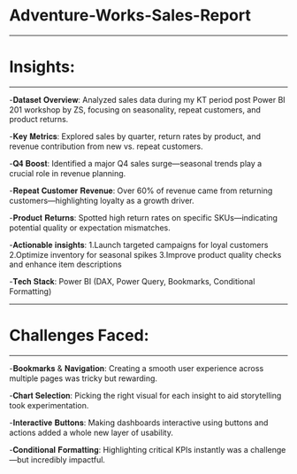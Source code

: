 # Adventure-Works-Sales-Report
_______________________________________________________________________________________________________________________________________________________________________
# Insights:
_______________________________________________________________________________________________________________________________________________________________________
-𝐃𝐚𝐭𝐚𝐬𝐞𝐭 𝐎𝐯𝐞𝐫𝐯𝐢𝐞𝐰: Analyzed sales data during my KT period post Power BI 201 workshop by ZS, focusing on seasonality, repeat customers, and product returns.

-𝐊𝐞𝐲 𝐌𝐞𝐭𝐫𝐢𝐜𝐬: Explored sales by quarter, return rates by product, and revenue contribution from new vs. repeat customers.

-𝐐𝟒 𝐁𝐨𝐨𝐬𝐭: Identified a major Q4 sales surge—seasonal trends play a crucial role in revenue planning.

-𝐑𝐞𝐩𝐞𝐚𝐭 𝐂𝐮𝐬𝐭𝐨𝐦𝐞𝐫 𝐑𝐞𝐯𝐞𝐧𝐮𝐞: Over 60% of revenue came from returning customers—highlighting loyalty as a growth driver.

-𝐏𝐫𝐨𝐝𝐮𝐜𝐭 𝐑𝐞𝐭𝐮𝐫𝐧𝐬: Spotted high return rates on specific SKUs—indicating potential quality or expectation mismatches.

-𝐀𝐜𝐭𝐢𝐨𝐧𝐚𝐛𝐥𝐞 𝐢𝐧𝐬𝐢𝐠𝐡𝐭𝐬:
1.Launch targeted campaigns for loyal customers
2.Optimize inventory for seasonal spikes
3.Improve product quality checks and enhance item descriptions

-𝐓𝐞𝐜𝐡 𝐒𝐭𝐚𝐜𝐤: Power BI (DAX, Power Query, Bookmarks, Conditional Formatting)
_______________________________________________________________________________________________________________________________________________________________________

# Challenges Faced:
_______________________________________________________________________________________________________________________________________________________________________
-𝐁𝐨𝐨𝐤𝐦𝐚𝐫𝐤𝐬 & 𝐍𝐚𝐯𝐢𝐠𝐚𝐭𝐢𝐨𝐧: Creating a smooth user experience across multiple pages was tricky but rewarding.

-𝐂𝐡𝐚𝐫𝐭 𝐒𝐞𝐥𝐞𝐜𝐭𝐢𝐨𝐧: Picking the right visual for each insight to aid storytelling took experimentation.

-𝐈𝐧𝐭𝐞𝐫𝐚𝐜𝐭𝐢𝐯𝐞 𝐁𝐮𝐭𝐭𝐨𝐧𝐬: Making dashboards interactive using buttons and actions added a whole new layer of usability.

-𝐂𝐨𝐧𝐝𝐢𝐭𝐢𝐨𝐧𝐚𝐥 𝐅𝐨𝐫𝐦𝐚𝐭𝐭𝐢𝐧𝐠: Highlighting critical KPIs instantly was a challenge—but incredibly impactful.
